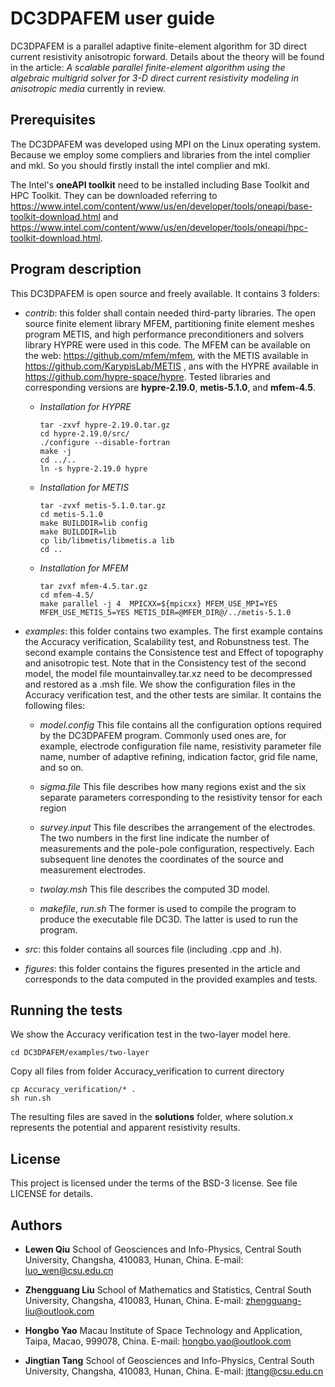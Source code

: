 
# DC3DPAFEM user guide

DC3DPAFEM is a parallel adaptive finite-element algorithm for 3D direct current resistivity anisotropic forward. Details about the theory will be found in the article: _A scalable parallel finite-element algorithm using the algebraic multigrid solver for 3-D direct current resistivity modeling in anisotropic media_ currently in review.

## Prerequisites

The DC3DPAFEM was developed using MPI on the Linux operating system. Because we employ some compliers and libraries from the intel complier and mkl. So you should firstly install the intel complier and mkl. 

The Intel's **oneAPI toolkit** need to be installed including Base Toolkit and HPC Toolkit. They can be downloaded referring to https://www.intel.com/content/www/us/en/developer/tools/oneapi/base-toolkit-download.html and https://www.intel.com/content/www/us/en/developer/tools/oneapi/hpc-toolkit-download.html.

## Program description

This DC3DPAFEM is open source and freely available. It contains 3 folders:

* _contrib_: this folder shall contain needed third-party libraries. The open source finite element library MFEM, partitioning finite element meshes program METIS, and high performance preconditioners and solvers library HYPRE were used in this code. The MFEM can be available on the web: https://github.com/mfem/mfem, with the METIS available in https://github.com/KarypisLab/METIS , ans with the HYPRE available in https://github.com/hypre-space/hypre. Tested libraries and corresponding versions are __hypre-2.19.0__, __metis-5.1.0__, and __mfem-4.5__.
  * *Installation for HYPRE*
    ```
    tar -zxvf hypre-2.19.0.tar.gz
    cd hypre-2.19.0/src/
    ./configure --disable-fortran
    make -j
    cd ../..
    ln -s hypre-2.19.0 hypre
    ```

  * *Installation for METIS*
    ``` 
    tar -zvxf metis-5.1.0.tar.gz
    cd metis-5.1.0
    make BUILDDIR=lib config
    make BUILDDIR=lib
    cp lib/libmetis/libmetis.a lib
    cd ..
    ```

  * *Installation for MFEM*
    ```
    tar zvxf mfem-4.5.tar.gz
    cd mfem-4.5/
    make parallel -j 4  MPICXX=${mpicxx} MFEM_USE_MPI=YES MFEM_USE_METIS_5=YES METIS_DIR=@MFEM_DIR@/../metis-5.1.0 
    ```
- _examples_: this folder contains two examples. The first example contains the Accuracy verification, Scalability test, and Robunstness test. The second example contains the Consistence test and Effect of topography and anisotropic test. Note that in the Consistency test of the second model, the model file mountainvalley.tar.xz need to be decompressed and restored as a .msh file. We show the configuration files in the Accuracy verification test, and the other tests are similar. It contains the following files:

  * *model.config*
    This file contains all the configuration options required by the DC3DPAFEM program. Commonly used ones are, for example, electrode configuration file name, resistivity parameter file name, number of adaptive refining, indication factor, grid file name, and so on.
  * *sigma.file*
    This file describes how many regions exist and the six separate parameters corresponding to the resistivity tensor for each region
  * *survey.input*
    This file describes the arrangement of the electrodes. The two numbers in the first line indicate the number of measurements and the pole-pole configuration, respectively. Each subsequent line denotes the coordinates of the source and measurement electrodes.
  * *twolay.msh*
    This file describes the computed 3D model.

  * *makefile*, *run.sh* 
    The former is used to compile the program to produce the executable file DC3D. The latter is used to run the program.

- _src_: this folder contains all sources file (including .cpp and .h).

- _figures_: this folder contains the figures presented in the article and corresponds to the data computed in the provided examples and tests.


## Running the tests

We show the Accuracy verification test in the two-layer model here.

```
cd DC3DPAFEM/examples/two-layer
```
Copy all files from folder Accuracy_verification to current directory
```
cp Accuracy_verification/* .
sh run.sh
```
The resulting files are saved in the **solutions** folder, where solution.x represents the potential and apparent resistivity results.

## License

This project is licensed under the terms of the BSD-3 license. See file LICENSE for details.



## Authors

* **Lewen Qiu**
School of Geosciences and Info-Physics, Central South University, Changsha, 410083, Hunan, China.
E-mail: luo_wen@csu.edu.cn

* **Zhengguang Liu**
School of Mathematics and Statistics, Central South University, Changsha, 410083, Hunan, China.
E-mail: zhengguang-liu@outlook.com

* **Hongbo Yao**
Macau lnstitute of Space Technology and Application, Taipa, Macao, 999078, China.
E-mail: hongbo.yao@outlook.com

* **Jingtian Tang**
School of Geosciences and Info-Physics, Central South University, Changsha, 410083, Hunan, China.
E-mail: jttang@csu.edu.cn




